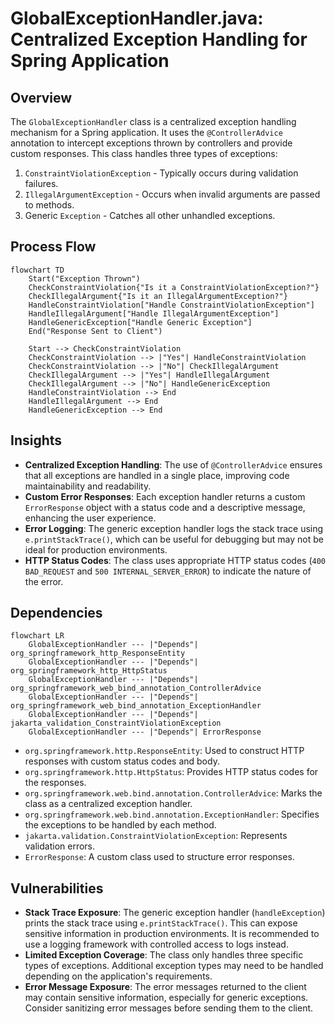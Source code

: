 # GlobalExceptionHandler.java: Centralized Exception Handling for Spring Application

## Overview
The `GlobalExceptionHandler` class is a centralized exception handling mechanism for a Spring application. It uses the `@ControllerAdvice` annotation to intercept exceptions thrown by controllers and provide custom responses. This class handles three types of exceptions:
1. `ConstraintViolationException` - Typically occurs during validation failures.
2. `IllegalArgumentException` - Occurs when invalid arguments are passed to methods.
3. Generic `Exception` - Catches all other unhandled exceptions.

## Process Flow
```mermaid
flowchart TD
    Start("Exception Thrown")
    CheckConstraintViolation{"Is it a ConstraintViolationException?"}
    CheckIllegalArgument{"Is it an IllegalArgumentException?"}
    HandleConstraintViolation["Handle ConstraintViolationException"]
    HandleIllegalArgument["Handle IllegalArgumentException"]
    HandleGenericException["Handle Generic Exception"]
    End("Response Sent to Client")

    Start --> CheckConstraintViolation
    CheckConstraintViolation --> |"Yes"| HandleConstraintViolation
    CheckConstraintViolation --> |"No"| CheckIllegalArgument
    CheckIllegalArgument --> |"Yes"| HandleIllegalArgument
    CheckIllegalArgument --> |"No"| HandleGenericException
    HandleConstraintViolation --> End
    HandleIllegalArgument --> End
    HandleGenericException --> End
```

## Insights
- **Centralized Exception Handling**: The use of `@ControllerAdvice` ensures that all exceptions are handled in a single place, improving code maintainability and readability.
- **Custom Error Responses**: Each exception handler returns a custom `ErrorResponse` object with a status code and a descriptive message, enhancing the user experience.
- **Error Logging**: The generic exception handler logs the stack trace using `e.printStackTrace()`, which can be useful for debugging but may not be ideal for production environments.
- **HTTP Status Codes**: The class uses appropriate HTTP status codes (`400 BAD_REQUEST` and `500 INTERNAL_SERVER_ERROR`) to indicate the nature of the error.

## Dependencies
```mermaid
flowchart LR
    GlobalExceptionHandler --- |"Depends"| org_springframework_http_ResponseEntity
    GlobalExceptionHandler --- |"Depends"| org_springframework_http_HttpStatus
    GlobalExceptionHandler --- |"Depends"| org_springframework_web_bind_annotation_ControllerAdvice
    GlobalExceptionHandler --- |"Depends"| org_springframework_web_bind_annotation_ExceptionHandler
    GlobalExceptionHandler --- |"Depends"| jakarta_validation_ConstraintViolationException
    GlobalExceptionHandler --- |"Depends"| ErrorResponse
```

- `org.springframework.http.ResponseEntity`: Used to construct HTTP responses with custom status codes and body.
- `org.springframework.http.HttpStatus`: Provides HTTP status codes for the responses.
- `org.springframework.web.bind.annotation.ControllerAdvice`: Marks the class as a centralized exception handler.
- `org.springframework.web.bind.annotation.ExceptionHandler`: Specifies the exceptions to be handled by each method.
- `jakarta.validation.ConstraintViolationException`: Represents validation errors.
- `ErrorResponse`: A custom class used to structure error responses.

## Vulnerabilities
- **Stack Trace Exposure**: The generic exception handler (`handleException`) prints the stack trace using `e.printStackTrace()`. This can expose sensitive information in production environments. It is recommended to use a logging framework with controlled access to logs instead.
- **Limited Exception Coverage**: The class only handles three specific types of exceptions. Additional exception types may need to be handled depending on the application's requirements.
- **Error Message Exposure**: The error messages returned to the client may contain sensitive information, especially for generic exceptions. Consider sanitizing error messages before sending them to the client.
